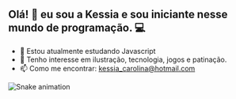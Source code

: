 ## Olá! 👋 eu sou a Kessia e sou iniciante nesse mundo de programação. 💻

<!--
**kessiacaroline/kessiacaroline** is a ✨ _special_ ✨ repository because its `README.md` (this file) appears on your GitHub profile.

Here are some ideas to get you started:
-->

- 🌱 Estou atualmente estudando Javascript
- 💖 Tenho interesse em ilustração, tecnologia, jogos e patinação.
- 📫 Como me encontrar: kessia_carolina@hotmail.com

![Snake animation](https://github.com/kessiacaroline/kessiacaroline/blob/output/github-contribution-grid-snake.svg)
 
